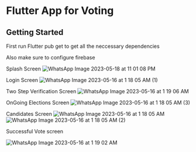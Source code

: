 # Flutter App for Voting



## Getting Started

First run 
Flutter pub get 
to get all the neccessary dependencies 




Also make sure to configure firebase 

Splash Screen
![WhatsApp Image 2023-05-18 at 11 01 08 PM](https://github.com/suhaibsalarzai/VotingApplication/assets/60424730/6436257d-95d1-4465-8c29-f075eb0b60f8)

Login Screen
![WhatsApp Image 2023-05-16 at 1 18 05 AM (1)](https://github.com/suhaibsalarzai/VotingApplication/assets/60424730/e8c78e6c-3c56-4c46-a5b6-ea6688259891)

Two Step Verification Screen
![WhatsApp Image 2023-05-16 at 1 19 06 AM](https://github.com/suhaibsalarzai/VotingApplication/assets/60424730/18f33549-e5af-4af0-a480-70f0136663b8)

OnGoing Elections Screen
![WhatsApp Image 2023-05-16 at 1 18 05 AM (3)](https://github.com/suhaibsalarzai/VotingApplication/assets/60424730/a8c531f0-ea2b-4a97-97ea-edb08c413b00)

Candidates Screen
![WhatsApp Image 2023-05-16 at 1 18 05 AM](https://github.com/suhaibsalarzai/VotingApplication/assets/60424730/4bf0e1d5-6982-40de-98da-12067a60a903)
![WhatsApp Image 2023-05-16 at 1 18 05 AM (2)](https://github.com/suhaibsalarzai/VotingApplication/assets/60424730/3f10caea-f3a9-4bec-9f04-9470d30fff05)

Successful Vote screen

![WhatsApp Image 2023-05-16 at 1 19 02 AM](https://github.com/suhaibsalarzai/VotingApplication/assets/60424730/39e63513-9d8a-4a9e-bc89-af2a366bff29)



